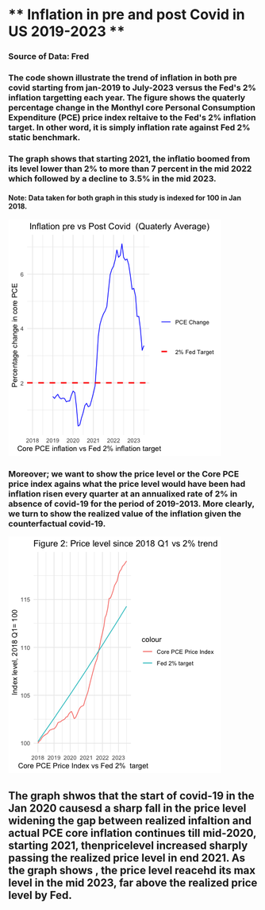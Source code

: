 # ** Inflation in pre and post Covid in US 2019-2023 **
### Source of Data: Fred
### The code shown illustrate the trend of inflation in both pre covid starting from jan-2019 to July-2023 versus the Fed's 2% inflation targetting each year. The figure shows the quaterly percentage change in the Monthyl core Personal Consumption Expenditure (PCE) price index reltaive to the Fed's 2% inflation target. In other word, it is simply inflation rate against Fed 2% static benchmark.
### The graph shows that starting 2021, the inflatio boomed from its level lower than 2% to more than 7 percent in the mid 2022 which followed by a decline to 3.5% in the mid 2023. 
#### Note: Data taken for both graph in this study is indexed for 100 in Jan 2018. 
![figure 1](graph.png)

### Moreover; we want to show the price level or the Core PCE price index agains what the price level would have been had inflation risen every quarter at an annualixed rate of 2%  in absence of covid-19 for the period of 2019-2013. More clearly, we turn to show the realized value of the inflation given the counterfactual covid-19. 
![figure 2](graph2.png) 
## The graph shwos that the start of covid-19 in the Jan 2020 causesd a sharp fall in the price level widening the gap between realized infaltion and actual PCE core inflation continues till mid-2020, starting 2021, thenpricelevel increased sharply passing the realized price level in end 2021. As the graph shows , the price level reacehd its max level in the mid 2023, far above the realized price level by Fed. 


